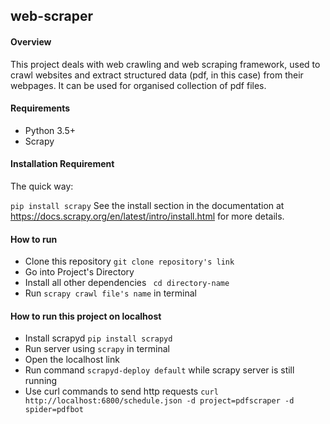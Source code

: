 ## web-scraper

#### Overview

This project deals with web crawling and web scraping framework, used to crawl websites and extract structured data (pdf, in this case) from their webpages. It can be used for organised collection of pdf files.

#### Requirements
- Python 3.5+ 
- Scrapy

#### Installation Requirement
The quick way: 

```pip install scrapy```
See the install section in the documentation at https://docs.scrapy.org/en/latest/intro/install.html for more details.

#### How to run

- Clone this repository
```git clone repository's link``` 
- Go into Project's Directory 
- Install all other dependencies 
``` cd directory-name``` 
- Run  ```scrapy crawl file's name``` in terminal

#### How to run this project on localhost

- Install scrapyd 
```pip install scrapyd```
- Run server using
```scrapy``` in terminal 
- Open the localhost link 
- Run command ```scrapyd-deploy default``` while scrapy server is still running
- Use curl commands to send http requests 
```curl http://localhost:6800/schedule.json -d project=pdfscraper -d spider=pdfbot``` 


